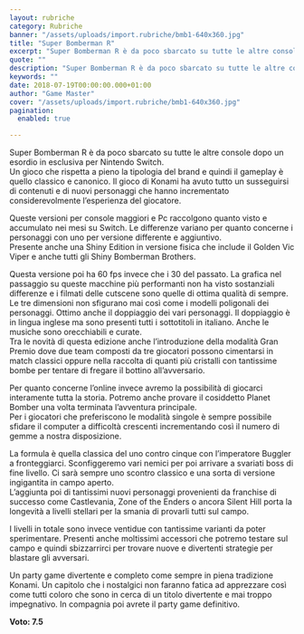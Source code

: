```yaml
---
layout: rubriche
category: Rubriche
banner: "/assets/uploads/import.rubriche/bmb1-640x360.jpg"
title: "Super Bomberman R"
excerpt: "Super Bomberman R è da poco sbarcato su tutte le altre console dopo un esordio in esclusiva per Nintendo Switch. Un gioco che rispetta a pieno la tipologia del brand e quindi il gameplay è quello classico e canonico. Il gioco di Konami ha avuto tutto un susseguirsi di contenuti e di nuovi personaggi che [&hellip"
quote: ""
description: "Super Bomberman R è da poco sbarcato su tutte le altre console dopo un esordio in esclusiva per Nintendo Switch. Un gioco che rispetta a pieno la tipologia del brand e quindi il gameplay è quello classico e canonico. Il gioco di Konami ha avuto tutto un susseguirsi di contenuti e di nuovi personaggi che [&hellip"
keywords: ""
date: 2018-07-19T00:00:00.000+01:00
author: "Game Master"
cover: "/assets/uploads/import.rubriche/bmb1-640x360.jpg"
pagination:
  enabled: true

---
```


  
Super Bomberman R è da poco sbarcato su tutte le altre console dopo un esordio in esclusiva per Nintendo Switch.  
Un gioco che rispetta a pieno la tipologia del brand e quindi il gameplay è quello classico e canonico. Il gioco di Konami ha avuto tutto un susseguirsi di contenuti e di nuovi personaggi che hanno incrementato considerevolmente l’esperienza del giocatore.

Queste versioni per console maggiori e Pc raccolgono quanto visto e accumulato nei mesi su Switch. Le differenze variano per quanto concerne i personaggi con uno per versione differente e aggiuntivo.  
Presente anche una Shiny Edition in versione fisica che include il Golden Vic Viper e anche tutti gli Shiny Bomberman Brothers.

Questa versione poi ha 60 fps invece che i 30 del passato. La grafica nel passaggio su queste macchine più performanti non ha visto sostanziali differenze e i filmati delle cutscene sono quelle di ottima qualità di sempre. Le tre dimensioni non sfigurano mai così come i modelli poligonali dei personaggi. Ottimo anche il doppiaggio dei vari personaggi. Il doppiaggio è in lingua inglese ma sono presenti tutti i sottotitoli in italiano. Anche le musiche sono orecchiabili e curate.  
Tra le novità di questa edizione anche l’introduzione della modalità Gran Premio dove due team composti da tre giocatori possono cimentarsi in match classici oppure nella raccolta di quanti più cristalli con tantissime bombe per tentare di fregare il bottino all’avversario.

Per quanto concerne l’online invece avremo la possibilità di giocarci interamente tutta la storia. Potremo anche provare il cosiddetto Planet Bomber una volta terminata l’avventura principale.  
Per i giocatori che preferiscono le modalità singole è sempre possibile sfidare il computer a difficoltà crescenti incrementando così il numero di gemme a nostra disposizione.

La formula è quella classica del uno contro cinque con l’imperatore Buggler a fronteggiarci. Sconfiggeremo vari nemici per poi arrivare a svariati boss di fine livello. Ci sarà sempre uno scontro classico e una sorta di versione ingigantita in campo aperto.  
L’aggiunta poi di tantissimi nuovi personaggi provenienti da franchise di successo come Castlevania, Zone of the Enders o ancora Silent Hill porta la longevità a livelli stellari per la smania di provarli tutti sul campo.

I livelli in totale sono invece ventidue con tantissime varianti da poter sperimentare. Presenti anche moltissimi accessori che potremo testare sul campo e quindi sbizzarrirci per trovare nuove e divertenti strategie per blastare gli avversari.

Un party game divertente e completo come sempre in piena tradizione Konami. Un capitolo che i nostalgici non faranno fatica ad apprezzare così come tutti coloro che sono in cerca di un titolo divertente e mai troppo impegnativo. In compagnia poi avrete il party game definitivo.

**Voto: 7.5**